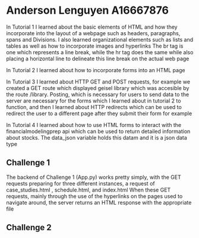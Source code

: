 # Anderson Lenguyen A16667876
In Tutorial 1 I learned about the basic elements of HTML and how they incorporate into the layout of a webpage such as headers, paragraphs, spans and Divisions. I also learned organizational elements such as lists and tables as well as how to incorporate images and hyperlinks
The br tag is one which represents a line break, while the hr tag does the same while also placing a horizontal line to delineate this line break on the actual web page

In Tutorial 2 I learned about how to incorporate forms into an HTML page

In Tutorial 3 I learned about HTTP GET and POST requests, for example we created a GET route which displayed geisel library which was accesible by the route /library. Posting, which is necessary for users to send data to the server are necessary for the forms which I learned about in tutorial 2 to function, and then I learned about HTTP redirects which can be used to redirect the user to a different page after they submit their form for example

In Tutorial 4 I learned about how to use HTML forms to interact with the financialmodelingprep api which can be used to return detailed information about stocks. The data_json variable holds this datam and it is a json data type

## Challenge 1
The backend of Challenge 1 (App.py) works pretty simply, with the GET requests preparing for three different instances, a request of case_studies.html , schedule.html, and index.html When these GET requests, mainly through the use of the hyperlinks on the pages used to navigate around, the server returns an HTML response with the appropriate file

## Challenge 2
